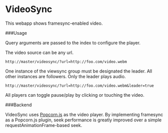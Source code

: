 VideoSync
=========

This webapp shows framesync-enabled video.

###Usage

Query arguments are passed to the index to configure the player.

The video source can be any url.

`http://master/videosync/?url=http://foo.com/video.webm`

One instance of the viewsync group must be designated the leader.  All other
instances are followers.  Only the leader plays audio.

`http://master/videosync/?url=http://foo.com/video.webm&leader=true`

All players can toggle pause/play by clicking or touching the video.

###Backend

VideoSync uses [Popcorn.js](http://popcornjs.org/) as the video player.  By
implementing framesync as a Popcorn.js plugin, seek performance is greatly
improved over a simple requestAnimationFrame-based seek.

